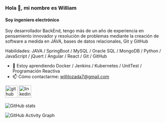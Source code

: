 ### Hola 👋, mi nombre es William
#### Soy ingeniero electrónico
Soy desarrollador BackEnd, tengo más de un año de experiencia en pensamiento innovador y resolución de problemas mediante la creación de software a medida en JAVA, bases de datos relacionales, Git y GitHub

Habilidades: JAVA / SpringBoot / MySQL / Oracle SQL / MongoDB / Python / JavaScript / jQuert / Angular / React / Git / GitHub

- 🌱 Estoy aprendiendo Docker / Jenkins / Kubernetes / UnitTest / Programación Reactiva 
- 📫 Cómo contactarme: willilozada7@gmail.com 


[<img src='https://cdn.jsdelivr.net/npm/simple-icons@3.0.1/icons/github.svg' alt='github' height='40'>](https://github.com/WilliamLozada)  [<img src='https://cdn.jsdelivr.net/npm/simple-icons@3.0.1/icons/linkedin.svg' alt='linkedin' height='40'>](https://www.linkedin.com/in/www.linkedin.com/in/will-lozada7/)  

![GitHub stats](https://github-readme-stats.vercel.app/api?username=WilliamLozada&show_icons=true)  

![GitHub Activity Graph](https://activity-graph.herokuapp.com/graph?username=WilliamLozada)  



